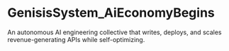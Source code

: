 # GenisisSystem_AiEconomyBegins
An autonomous AI engineering collective that writes, deploys, and scales revenue-generating APIs while self-optimizing. 
